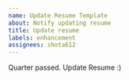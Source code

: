 ```yaml
---
name: Update Resume Template
about: Notify updating resume
title: Update resume
labels: enhancement
assignees: shota612
---
```


Quarter passed. Update Resume :)
